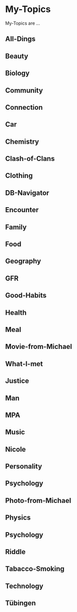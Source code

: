 # My-Topics

My-Topics are ...

## All-Dings

## Beauty

## Biology

## Community

## Connection

## Car

## Chemistry

## Clash-of-Clans

## Clothing

## DB-Navigator

## Encounter

## Family

## Food

## Geography

## GFR

## Good-Habits

## Health

## Meal

## Movie-from-Michael

## What-I-met

## Justice

## Man

## MPA

## Music

## Nicole

## Personality

## Psychology

## Photo-from-Michael

## Physics

## Psychology

## Riddle

## Tabacco-Smoking

## Technology

## Tübingen
